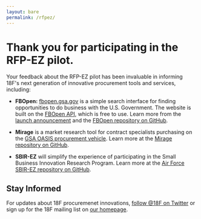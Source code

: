 ```yaml
---
layout: bare
permalink: /rfpez/
---
```


Thank you for participating in the RFP-EZ pilot.
===================

<p class="lead"></p>

Your feedback about the RFP-EZ pilot has been invaluable in informing 18F's next generation of innovative procurement tools and services, including:

* **FBOpen:** [fbopen.gsa.gov](https://fbopen.gsa.gov) is a simple search interface for finding opportunities to do business with the U.S. Government. The website is built on the [FBOpen API](https://18f.github.io/fbopen/), which is free to use. Learn more from the [launch announcement](http://18fblog.tumblr.com/post/81293178801/announcing-fbopen-government-opportunities-made-easier) and the [FBOpen repository on GitHub](https://github.com/18f/fbopen).

* **Mirage** is a market research tool for contract specialists purchasing on the [GSA OASIS procurement vehicle](http://www.gsa.gov/portal/content/161367). Learn more at the [Mirage repository on GitHub](https://github.com/18f/mirage).

* **SBIR-EZ** will simplify the experience of participating in the Small Business Innovation Research Program. Learn more at the [Air Force SBIR-EZ repository on GitHub](https://github.com/18F/afsbirez).


## Stay Informed
For updates about 18F procuremenet innovations, [follow @18F on Twitter](https://twitter.com/18F) or sign up for the 18F mailing list on [our homepage](https://18f.gsa.gov).
